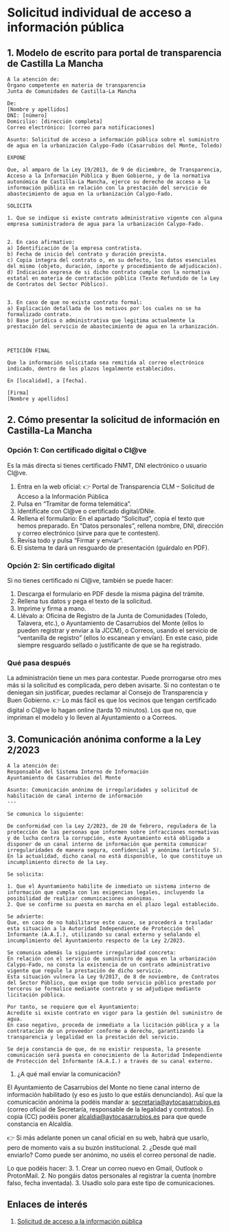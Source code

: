 # Solicitud individual de acceso a información pública

## 1. Modelo de escrito para portal de transparencia de Castilla La Mancha
```
A la atención de:
Órgano competente en materia de transparencia
Junta de Comunidades de Castilla-La Mancha

De:
[Nombre y apellidos]
DNI: [número]
Domicilio: [dirección completa]
Correo electrónico: [correo para notificaciones]

Asunto: Solicitud de acceso a información pública sobre el suministro de agua en la urbanización Calypo-Fado (Casarrubios del Monte, Toledo)

EXPONE

Que, al amparo de la Ley 19/2013, de 9 de diciembre, de Transparencia, Acceso a la Información Pública y Buen Gobierno, y de la normativa autonómica de Castilla-La Mancha, ejerce su derecho de acceso a la información pública en relación con la prestación del servicio de abastecimiento de agua en la urbanización Calypo-Fado.

SOLICITA

1. Que se indique si existe contrato administrativo vigente con alguna empresa suministradora de agua para la urbanización Calypo-Fado.


2. En caso afirmativo:
a) Identificación de la empresa contratista.
b) Fecha de inicio del contrato y duración prevista.
c) Copia íntegra del contrato o, en su defecto, los datos esenciales del mismo (objeto, duración, importe y procedimiento de adjudicación).
d) Indicación expresa de si dicho contrato cumple con la normativa estatal en materia de contratación pública (Texto Refundido de la Ley de Contratos del Sector Público).


3. En caso de que no exista contrato formal:
a) Explicación detallada de los motivos por los cuales no se ha formalizado contrato.
b) Base jurídica o administrativa que legitima actualmente la prestación del servicio de abastecimiento de agua en la urbanización.



PETICIÓN FINAL

Que la información solicitada sea remitida al correo electrónico indicado, dentro de los plazos legalmente establecidos.

En [localidad], a [fecha].

[Firma]
[Nombre y apellidos]
```

## 2. Cómo presentar la solicitud de información en Castilla-La Mancha
### Opción 1: Con certificado digital o Cl@ve
Es la más directa si tienes certificado FNMT, DNI electrónico o usuario Cl@ve.

1. Entra en la web oficial:
👉 Portal de Transparencia CLM – Solicitud de Acceso a la Información Pública
2. Pulsa en “Tramitar de forma telemática”.
3. Identifícate con Cl@ve o certificado digital/DNIe.
4. Rellena el formulario:
    En el apartado “Solicitud”, copia el texto que hemos preparado.
    En “Datos personales”, rellena nombre, DNI, dirección y correo electrónico (sirve para que te contesten).
5. Revisa todo y pulsa “Firmar y enviar”.
6. El sistema te dará un resguardo de presentación (guárdalo en PDF).


### Opción 2: Sin certificado digital
Si no tienes certificado ni Cl@ve, también se puede hacer:
1. Descarga el formulario en PDF desde la misma página del trámite.
2. Rellena tus datos y pega el texto de la solicitud.
3. Imprime y firma a mano.
4. Llévalo a:
    Oficina de Registro de la Junta de Comunidades (Toledo, Talavera, etc.), o Ayuntamiento de Casarrubios del Monte (ellos lo pueden registrar y enviar a la JCCM), o Correos, usando el servicio de “ventanilla de registro” (ellos lo escanean y envían).
En este caso, pide siempre resguardo sellado o justificante de que se ha registrado.


### Qué pasa después
La administración tiene un mes para contestar.
Puede prorrogarse otro mes más si la solicitud es complicada, pero deben avisarte.
Si no contestan o te deniegan sin justificar, puedes reclamar al Consejo de Transparencia y Buen Gobierno.
👉 Lo más fácil es que los vecinos que tengan certificado digital o Cl@ve lo hagan online (tarda 10 minutos). Los que no, que impriman el modelo y lo lleven al Ayuntamiento o a Correos.


## 3. Comunicación anónima conforme a la Ley 2/2023
```
A la atención de:
Responsable del Sistema Interno de Información
Ayuntamiento de Casarrubios del Monte

Asunto: Comunicación anónima de irregularidades y solicitud de habilitación de canal interno de información
---

Se comunica lo siguiente:

De conformidad con la Ley 2/2023, de 20 de febrero, reguladora de la protección de las personas que informen sobre infracciones normativas y de lucha contra la corrupción, este Ayuntamiento está obligado a disponer de un canal interno de información que permita comunicar irregularidades de manera segura, confidencial y anónima (artículo 5).
En la actualidad, dicho canal no está disponible, lo que constituye un incumplimiento directo de la Ley.

Se solicita:

1. Que el Ayuntamiento habilite de inmediato un sistema interno de información que cumpla con las exigencias legales, incluyendo la posibilidad de realizar comunicaciones anónimas.
2. Que se confirme su puesta en marcha en el plazo legal establecido.

Se advierte:
Que, en caso de no habilitarse este cauce, se procederá a trasladar esta situación a la Autoridad Independiente de Protección del Informante (A.A.I.), utilizando su canal externo y señalando el incumplimiento del Ayuntamiento respecto de la Ley 2/2023.

Se comunica además la siguiente irregularidad concreta:
En relación con el servicio de suministro de agua en la urbanización Calypo-Fado, no consta la existencia de un contrato administrativo vigente que regule la prestación de dicho servicio.
Esta situación vulnera la Ley 9/2017, de 8 de noviembre, de Contratos del Sector Público, que exige que todo servicio público prestado por terceros se formalice mediante contrato y se adjudique mediante licitación pública.

Por tanto, se requiere que el Ayuntamiento:
Acredite si existe contrato en vigor para la gestión del suministro de agua.
En caso negativo, proceda de inmediato a la licitación pública y a la contratación de un proveedor conforme a derecho, garantizando la transparencia y legalidad en la prestación del servicio.

Se deja constancia de que, de no existir respuesta, la presente comunicación será puesta en conocimiento de la Autoridad Independiente de Protección del Informante (A.A.I.) a través de su canal externo.
```

1. ¿A qué mail enviar la comunicación?

El Ayuntamiento de Casarrubios del Monte no tiene canal interno de información habilitado (y eso es justo lo que estáis denunciando).
Así que la comunicación anónima la podéis mandar a: secretaria@aytocasarrubios.es (correo oficial de Secretaría, responsable de la legalidad y contratos).
En copia (CC) podéis poner alcaldia@aytocasarrubios.es para que quede constancia en Alcaldía.

👉 Si más adelante ponen un canal oficial en su web, habrá que usarlo, pero de momento vais a su buzón institucional.
2. ¿Desde qué mail enviarlo?
Como puede ser anónimo, no uséis el correo personal de nadie.

Lo que podéis hacer:
3. 1. Crear un correo nuevo en Gmail, Outlook o ProtonMail.
2. No pongáis datos personales al registrar la cuenta (nombre falso, fecha inventada).
3. Usadlo solo para este tipo de comunicaciones.

## Enlaces de interés
1. [Solicitud de acceso a la información pública](https://www.jccm.es/sede/tramite/KK0)
